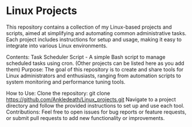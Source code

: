 # Linux Projects

This repository contains a collection of my Linux-based projects and scripts, aimed at simplifying and automating common administrative tasks. Each project includes instructions for setup and usage, making it easy to integrate into various Linux environments.

Contents:
Task Scheduler Script - A simple Bash script to manage scheduled tasks using cron.
(Other projects can be listed here as you add them)
Purpose:
The goal of this repository is to create and share tools for Linux administrators and enthusiasts, ranging from automation scripts to system monitoring and performance tuning tools.

How to Use:
Clone the repository:
git clone https://github.com/Ankledeath/Linux_projects.git
Navigate to a project directory and follow the provided instructions to set up and use each tool.
Contributions:
Feel free to open issues for bug reports or feature requests, or submit pull requests to add new functionality or improvements.

